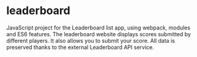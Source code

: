 # leaderboard
JavaScript project for the Leaderboard list app, using webpack, modules and ES6 features. The leaderboard website displays scores submitted by different players. It also allows you to submit your score. All data is preserved thanks to the external Leaderboard API service.
